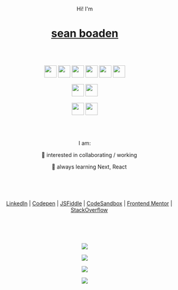 <p align="center">Hi! I'm</p>

<h1 align="center">
  <a href="https://sean-b.com">sean boaden</a>
</h1>

<br/><br/>

<p align="center">
<img src="https://cdn.jsdelivr.net/gh/devicons/devicon/icons/javascript/javascript-original.svg" width="32px" /> <img src="https://cdn.jsdelivr.net/gh/devicons/devicon/icons/typescript/typescript-original.svg" width="32px"/> 
<img src="https://cdn.jsdelivr.net/gh/devicons/devicon/icons/react/react-original.svg" width="32px" /> <img src="https://cdn.jsdelivr.net/gh/devicons/devicon/icons/nextjs/nextjs-original.svg" width="32px" /> <img src="https://cdn.jsdelivr.net/gh/devicons/devicon/icons/html5/html5-original-wordmark.svg" width="32px" /> <img src="https://cdn.jsdelivr.net/gh/devicons/devicon/icons/css3/css3-original-wordmark.svg" width="32px" />
</p>
<p align="center">
<img src="https://cdn.jsdelivr.net/gh/devicons/devicon/icons/nodejs/nodejs-plain-wordmark.svg" width="32px" /> <img src="https://cdn.jsdelivr.net/gh/devicons/devicon/icons/express/express-original-wordmark.svg" width="32px" />  
</p>
<p align="center">
<img src="https://cdn.jsdelivr.net/gh/devicons/devicon/icons/mongodb/mongodb-original-wordmark.svg" width="32px" /> <img src="https://cdn.jsdelivr.net/gh/devicons/devicon/icons/mysql/mysql-original-wordmark.svg" width="32px" />
</p>
  
<br/>
<br/>

<p align="center">
  I am:
</p>
<ul align="center">
  👀 interested in collaborating / working
  
  🌱 always learning Next, React
</ul>

<br/>
<br/>
<br/>

<ul align="center">
  
  [LinkedIn](https://www.linkedin.com/in/sean-boaden/)  | 
  [Codepen](https://codepen.io/sean-b765/pens/public)  | 
  [JSFiddle](https://jsfiddle.net/user/seanb0/fiddles/)  |
  [CodeSandbox](https://codesandbox.io/u/sean-b765)  |
  [Frontend Mentor](https://www.frontendmentor.io/profile/sean-b765)  |
  [StackOverflow](https://stackoverflow.com/users/12250689/sb)
  
</ul>

<br/>
<br/>
<br/>

<p align="center">
  <img src="https://github-readme-stats.vercel.app/api/wakatime?username=sean_b"/>
</p>
<p align="center">
  <img src="https://stack-stats-eight.vercel.app/user/12250689?theme=retro"/>
</p>
<p align="center">
  <img src="https://github-readme-stats.vercel.app/api?username=sean-b765&theme=synthwave"/>
</p>
<p align="center">
  <img src="https://github-readme-stats.vercel.app/api/top-langs/?username=sean-b765&langs_count=5&theme=synthwave"/>
</p>
